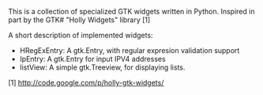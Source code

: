This is a collection of specialized GTK widgets written in Python.
Inspired in part by the GTK# "Holly Widgets" library [1]


A short description of implemented widgets:

 - HRegExEntry: A gtk.Entry, with regular expresion validation support
 - IpEntry:     A gtk.Entry for input IPV4 addresses
 - listView:    A simple gtk.Treeview, for displaying lists.




[1] http://code.google.com/p/holly-gtk-widgets/
